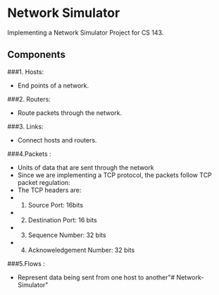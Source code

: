 # Network Simulator

Implementing a Network Simulator Project for CS 143.

## Components
###1. Hosts:  
+ End points of a network. 

###2. Routers:

+ Route packets through the network.

###3. Links:  
+ Connect hosts and routers.
	
	 	
###4.Packets :   
+ Units of data that are sent through the network
+ Since we are implementing a TCP protocol, the packets follow TCP packet regulation:
+ The TCP headers are:
+ 1. Source Port: 16bits
+ 2. Destination Port: 16 bits
+ 3. Sequence Number: 32 bits
+ 4. Acknoweledgement Number: 32 bits
 
 
 
###5.Flows :
+ Represent data being sent from one host to another"# Network-Simulator" 
